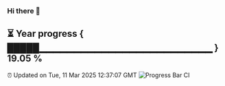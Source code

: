 ### Hi there 👋
⏳ Year progress { █████▁▁▁▁▁▁▁▁▁▁▁▁▁▁▁▁▁▁▁▁▁▁▁▁▁ } 19.05 %
---
⏰ Updated on Tue, 11 Mar 2025 12:37:07 GMT
![Progress Bar CI](https://github.com/liununu/liununu/workflows/Progress%20Bar%20CI/badge.svg)
